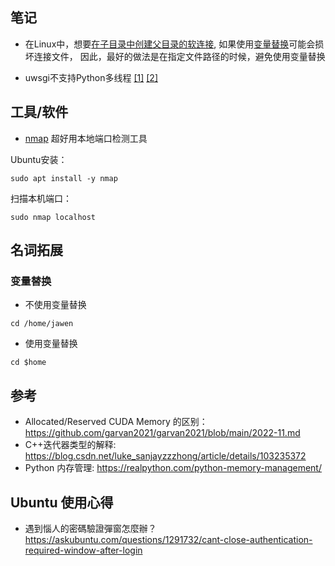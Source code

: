 ## 笔记
- 在Linux中，想要[在子目录中创建父目录的软连接](https://blog.csdn.net/Xiang_lhh/article/details/107146242), 如果使用[变量替换](https://github.com/garvan2021/garvan2021/blob/main/2023-May.md#%E5%8F%98%E9%87%8F%E6%9B%BF%E6%8D%A2)可能会损坏连接文件，
因此，最好的做法是在指定文件路径的时候，避免使用变量替换

- uwsgi不支持Python多线程
[[1]](https://stackoverflow.com/questions/38241520/thread-cannot-get-the-item-in-queue)
[[2]](https://stackoverflow.com/questions/52126831/multithreading-using-queues-in-django-uwsgi)

## 工具/软件

- [nmap](https://nmap.org/)
超好用本地端口检测工具

Ubuntu安装：
```shell
sudo apt install -y nmap
```

扫描本机端口：
```shell
sudo nmap localhost
```

## 名词拓展

### 变量替换
- 不使用变量替换
```shell
cd /home/jawen
```

- 使用变量替换
```shell
cd $home
```

## 参考
- Allocated/Reserved CUDA Memory 的区别： https://github.com/garvan2021/garvan2021/blob/main/2022-11.md
- C++迭代器类型的解释: https://blog.csdn.net/luke_sanjayzzzhong/article/details/103235372  
- Python 内存管理: https://realpython.com/python-memory-management/  

## Ubuntu 使用心得

- 遇到惱人的密碼驗證彈窗怎麼辦？
https://askubuntu.com/questions/1291732/cant-close-authentication-required-window-after-login
